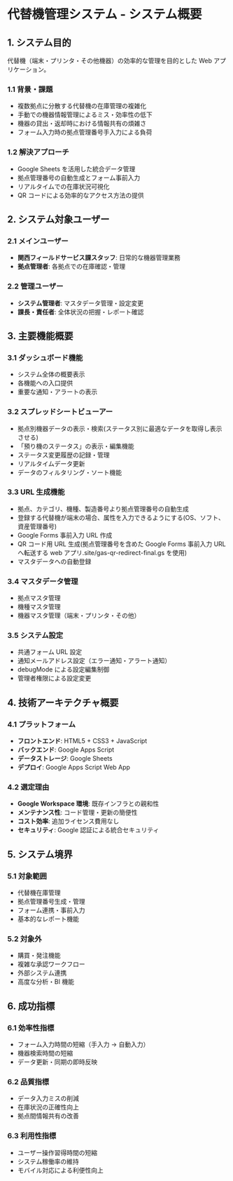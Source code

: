 # 代替機管理システム - システム概要

## 1. システム目的

代替機（端末・プリンタ・その他機器）の効率的な管理を目的とした Web アプリケーション。

### 1.1 背景・課題

- 複数拠点に分散する代替機の在庫管理の複雑化
- 手動での機器情報管理によるミス・効率性の低下
- 機器の貸出・返却時における情報共有の煩雑さ
- フォーム入力時の拠点管理番号手入力による負荷

### 1.2 解決アプローチ

- Google Sheets を活用した統合データ管理
- 拠点管理番号の自動生成とフォーム事前入力
- リアルタイムでの在庫状況可視化
- QR コードによる効率的なアクセス方法の提供

## 2. システム対象ユーザー

### 2.1 メインユーザー

- **関西フィールドサービス課スタッフ**: 日常的な機器管理業務
- **拠点管理者**: 各拠点での在庫確認・管理

### 2.2 管理ユーザー

- **システム管理者**: マスタデータ管理・設定変更
- **課長・責任者**: 全体状況の把握・レポート確認

## 3. 主要機能概要

### 3.1 ダッシュボード機能

- システム全体の概要表示
- 各機能への入口提供
- 重要な通知・アラートの表示

### 3.2 スプレッドシートビューアー

- 拠点別機器データの表示・検索(ステータス別に最適なデータを取得し表示させる)
- 「預り機のステータス」の表示・編集機能
- ステータス変更履歴の記録・管理
- リアルタイムデータ更新
- データのフィルタリング・ソート機能

### 3.3 URL 生成機能

- 拠点、カテゴリ、機種、製造番号より拠点管理番号の自動生成
- 登録する代替機が端末の場合、属性を入力できるようにする(OS、ソフト、資産管理番号)
- Google Forms 事前入力 URL 作成
- QR コード用 URL 生成(拠点管理番号を含めた Google Forms 事前入力 URL へ転送する web アプリ.site/gas-qr-redirect-final.gs を使用)
- マスタデータへの自動登録

### 3.4 マスタデータ管理

- 拠点マスタ管理
- 機種マスタ管理
- 機器マスタ管理（端末・プリンタ・その他）

### 3.5 システム設定

- 共通フォーム URL 設定
- 通知メールアドレス設定（エラー通知・アラート通知）
- debugMode による設定編集制御
- 管理者権限による設定変更

## 4. 技術アーキテクチャ概要

### 4.1 プラットフォーム

- **フロントエンド**: HTML5 + CSS3 + JavaScript
- **バックエンド**: Google Apps Script
- **データストレージ**: Google Sheets
- **デプロイ**: Google Apps Script Web App

### 4.2 選定理由

- **Google Workspace 環境**: 既存インフラとの親和性
- **メンテナンス性**: コード管理・更新の簡便性
- **コスト効率**: 追加ライセンス費用なし
- **セキュリティ**: Google 認証による統合セキュリティ

## 5. システム境界

### 5.1 対象範囲

- 代替機在庫管理
- 拠点管理番号生成・管理
- フォーム連携・事前入力
- 基本的なレポート機能

### 5.2 対象外

- 購買・発注機能
- 複雑な承認ワークフロー
- 外部システム連携
- 高度な分析・BI 機能

## 6. 成功指標

### 6.1 効率性指標

- フォーム入力時間の短縮（手入力 → 自動入力）
- 機器検索時間の短縮
- データ更新・同期の即時反映

### 6.2 品質指標

- データ入力ミスの削減
- 在庫状況の正確性向上
- 拠点間情報共有の改善

### 6.3 利用性指標

- ユーザー操作習得時間の短縮
- システム稼働率の維持
- モバイル対応による利便性向上

